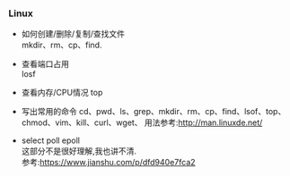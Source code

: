 ### Linux
- 如何创建/删除/复制/查找文件  
mkdir、rm、cp、find.
 
- 查看端口占用  
losf

- 查看内存/CPU情况
top

- 写出常用的命令
cd、pwd、ls、grep、mkdir、rm、cp、find、lsof、top、chmod、vim、kill、curl、wget、
用法参考:http://man.linuxde.net/

- select poll epoll  
这部分不是很好理解,我也讲不清.  
参考:https://www.jianshu.com/p/dfd940e7fca2